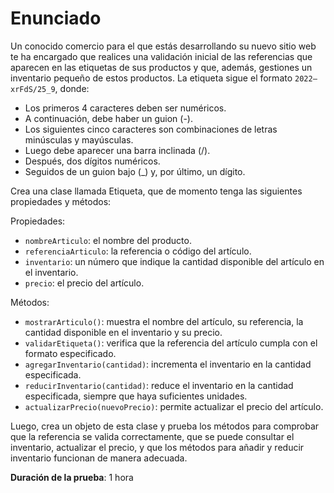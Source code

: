 # Enunciado

Un conocido comercio para el que estás desarrollando su nuevo sitio web te ha encargado que realices una validación inicial de las referencias que aparecen en las etiquetas de sus productos y que, además, gestiones un inventario pequeño de estos productos. La etiqueta sigue el formato `2022—xrFdS/25_9`, donde:

- Los primeros 4 caracteres deben ser numéricos.
- A continuación, debe haber un guion (-).
- Los siguientes cinco caracteres son combinaciones de letras minúsculas y mayúsculas.
- Luego debe aparecer una barra inclinada (/).
- Después, dos dígitos numéricos.
- Seguidos de un guion bajo (_) y, por último, un dígito.

Crea una clase llamada Etiqueta, que de momento tenga las siguientes propiedades y métodos:

Propiedades:

- `nombreArticulo`: el nombre del producto.
- `referenciaArticulo`: la referencia o código del artículo.
- `inventario`: un número que indique la cantidad disponible del artículo en el inventario.
- `precio`: el precio del artículo.

Métodos:
- `mostrarArticulo()`: muestra el nombre del artículo, su referencia, la cantidad disponible en el inventario y su precio.
- `validarEtiqueta()`: verifica que la referencia del artículo cumpla con el formato especificado.
- `agregarInventario(cantidad)`: incrementa el inventario en la cantidad especificada.
- `reducirInventario(cantidad)`: reduce el inventario en la cantidad especificada, siempre que haya suficientes unidades.
- `actualizarPrecio(nuevoPrecio)`: permite actualizar el precio del artículo.

Luego, crea un objeto de esta clase y prueba los métodos para comprobar que la referencia se valida correctamente, que se puede consultar el inventario, actualizar el precio, y que los métodos para añadir y reducir inventario funcionan de manera adecuada.

**Duración de la prueba**: 1 hora

